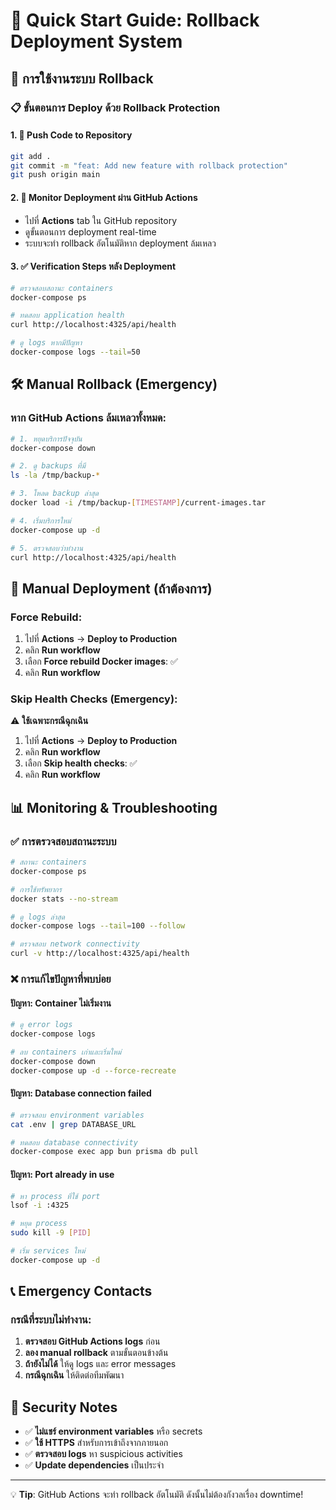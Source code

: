 # 🔄 Quick Start Guide: Rollback Deployment System

## 🚀 การใช้งานระบบ Rollback

### 📋 ขั้นตอนการ Deploy ด้วย Rollback Protection

#### 1. 🔄 Push Code to Repository
```bash
git add .
git commit -m "feat: Add new feature with rollback protection"
git push origin main
```

#### 2. 📱 Monitor Deployment ผ่าน GitHub Actions
- ไปที่ **Actions** tab ใน GitHub repository
- ดูขั้นตอนการ deployment real-time
- ระบบจะทำ rollback อัตโนมัติหาก deployment ล้มเหลว

#### 3. ✅ Verification Steps หลัง Deployment

```bash
# ตรวจสอบสถานะ containers
docker-compose ps

# ทดสอบ application health
curl http://localhost:4325/api/health

# ดู logs หากมีปัญหา
docker-compose logs --tail=50
```

## 🛠️ Manual Rollback (Emergency)

### หาก GitHub Actions ล้มเหลวทั้งหมด:

```bash
# 1. หยุดบริการปัจจุบัน
docker-compose down

# 2. ดู backups ที่มี
ls -la /tmp/backup-*

# 3. โหลด backup ล่าสุด
docker load -i /tmp/backup-[TIMESTAMP]/current-images.tar

# 4. เริ่มบริการใหม่
docker-compose up -d

# 5. ตรวจสอบว่าทำงาน
curl http://localhost:4325/api/health
```

## 🔧 Manual Deployment (ถ้าต้องการ)

### Force Rebuild:
1. ไปที่ **Actions** → **Deploy to Production**
2. คลิก **Run workflow**
3. เลือก **Force rebuild Docker images**: ✅
4. คลิก **Run workflow**

### Skip Health Checks (Emergency):
⚠️ **ใช้เฉพาะกรณีฉุกเฉิน**
1. ไปที่ **Actions** → **Deploy to Production**
2. คลิก **Run workflow**  
3. เลือก **Skip health checks**: ✅
4. คลิก **Run workflow**

## 📊 Monitoring & Troubleshooting

### ✅ การตรวจสอบสถานะระบบ

```bash
# สถานะ containers
docker-compose ps

# การใช้ทรัพยากร
docker stats --no-stream

# ดู logs ล่าสุด
docker-compose logs --tail=100 --follow

# ตรวจสอบ network connectivity
curl -v http://localhost:4325/api/health
```

### ❌ การแก้ไขปัญหาที่พบบ่อย

#### ปัญหา: Container ไม่เริ่มงาน
```bash
# ดู error logs
docker-compose logs

# ลบ containers เก่าและเริ่มใหม่
docker-compose down
docker-compose up -d --force-recreate
```

#### ปัญหา: Database connection failed
```bash
# ตรวจสอบ environment variables
cat .env | grep DATABASE_URL

# ทดสอบ database connectivity
docker-compose exec app bun prisma db pull
```

#### ปัญหา: Port already in use
```bash
# หา process ที่ใช้ port
lsof -i :4325

# หยุด process
sudo kill -9 [PID]

# เริ่ม services ใหม่
docker-compose up -d
```

## 📞 Emergency Contacts

### กรณีที่ระบบไม่ทำงาน:

1. **ตรวจสอบ GitHub Actions logs** ก่อน
2. **ลอง manual rollback** ตามขั้นตอนข้างต้น
3. **ถ้ายังไม่ได้** ให้ดู logs และ error messages
4. **กรณีฉุกเฉิน** ให้ติดต่อทีมพัฒนา

## 🔐 Security Notes

- ✅ **ไม่แชร์ environment variables** หรือ secrets
- ✅ **ใช้ HTTPS** สำหรับการเข้าถึงจากภายนอก
- ✅ **ตรวจสอบ logs** หา suspicious activities
- ✅ **Update dependencies** เป็นประจำ

---

💡 **Tip**: GitHub Actions จะทำ rollback อัตโนมัติ ดังนั้นไม่ต้องกังวลเรื่อง downtime!
